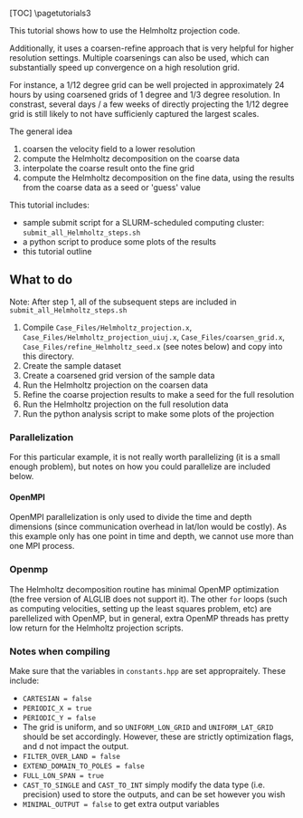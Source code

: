 [TOC]
\pagetutorials3

This tutorial shows how to use the Helmholtz projection code.

Additionally, it uses a coarsen-refine approach that is very helpful for higher resolution settings.
Multiple coarsenings can also be used, which can substantially speed up convergence on a high resolution grid.

For instance, a 1/12 degree grid can be well projected in approximately 24 hours by using coarsened grids of 1 degree and 1/3 degree resolution.
In constrast, several days / a few weeks of directly projecting the 1/12 degree grid is still likely to not have sufficienly captured the largest scales.

The general idea
1. coarsen the velocity field to a lower resolution
2. compute the Helmholtz decomposition on the coarse data
3. interpolate the coarse result onto the fine grid
4. compute the Helmholtz decomposition on the fine data, using the results from the coarse data as a seed or 'guess' value

This tutorial includes:
- sample submit script for a SLURM-scheduled computing cluster: `submit_all_Helmholtz_steps.sh`
- a python script to produce some plots of the results
- this tutorial outline

## What to do

Note: After step 1, all of the subsequent steps are included in `submit_all_Helmholtz_steps.sh`

1. Compile `Case_Files/Helmholtz_projection.x`, `Case_Files/Helmholtz_projection_uiuj.x`, `Case_Files/coarsen_grid.x`, `Case_Files/refine_Helmholtz_seed.x` (see notes below) and copy into this directory.
2. Create the sample dataset
3. Create a coarsened grid version of the sample data
4. Run the Helmholtz projection on the coarsen data
5. Refine the coarse projection results to make a seed for the full resolution
6. Run the Helmholtz projection on the full resolution data
7. Run the python analysis script to make some plots of the projection


### Parallelization

For this particular example, it is not really worth parallelizing (it is a small enough problem), but notes on how you could parallelize are included below.

#### OpenMPI

OpenMPI parallelization is only used to divide the time and depth dimensions (since communication overhead in lat/lon would be costly).
As this example only has one point in time and depth, we cannot use more than one MPI process.

### Openmp

The Helmholtz decomposition routine has minimal OpenMP optimization (the free version of ALGLIB does not support it).
The other `for` loops (such as computing velocities, setting up the least squares problem, etc) are parellelized with OpenMP, but in general, extra OpenMP threads has pretty low return for the Helmholtz projection scripts.

### Notes when compiling

Make sure that the variables in `constants.hpp` are set appropraitely. These include:
- `CARTESIAN = false`
- `PERIODIC_X = true`
- `PERIODIC_Y = false`
- The grid is uniform, and so `UNIFORM_LON_GRID` and `UNIFORM_LAT_GRID` should be set accordingly. However, these are strictly optimization flags, and d not impact the output.
- `FILTER_OVER_LAND = false`
- `EXTEND_DOMAIN_TO_POLES = false`
- `FULL_LON_SPAN = true`
- `CAST_TO_SINGLE` and `CAST_TO_INT` simply modify the data type (i.e. precision) used to store the outputs, and can be set however you wish
- `MINIMAL_OUTPUT = false` to get extra output variables
